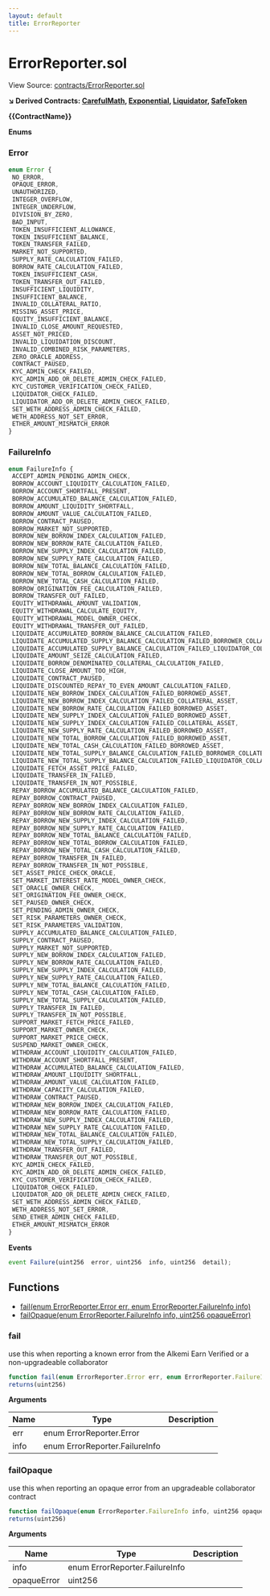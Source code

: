 ```yaml
---
layout: default
title: ErrorReporter
---
```


# ErrorReporter.sol

View Source: [contracts/ErrorReporter.sol](../contracts/ErrorReporter.sol)

**↘ Derived Contracts: [CarefulMath](CarefulMath.md), [Exponential](Exponential.md), [Liquidator](Liquidator.md), [SafeToken](SafeToken.md)**

**{{ContractName}}**

**Enums**
### Error

```js
enum Error {
 NO_ERROR,
 OPAQUE_ERROR,
 UNAUTHORIZED,
 INTEGER_OVERFLOW,
 INTEGER_UNDERFLOW,
 DIVISION_BY_ZERO,
 BAD_INPUT,
 TOKEN_INSUFFICIENT_ALLOWANCE,
 TOKEN_INSUFFICIENT_BALANCE,
 TOKEN_TRANSFER_FAILED,
 MARKET_NOT_SUPPORTED,
 SUPPLY_RATE_CALCULATION_FAILED,
 BORROW_RATE_CALCULATION_FAILED,
 TOKEN_INSUFFICIENT_CASH,
 TOKEN_TRANSFER_OUT_FAILED,
 INSUFFICIENT_LIQUIDITY,
 INSUFFICIENT_BALANCE,
 INVALID_COLLATERAL_RATIO,
 MISSING_ASSET_PRICE,
 EQUITY_INSUFFICIENT_BALANCE,
 INVALID_CLOSE_AMOUNT_REQUESTED,
 ASSET_NOT_PRICED,
 INVALID_LIQUIDATION_DISCOUNT,
 INVALID_COMBINED_RISK_PARAMETERS,
 ZERO_ORACLE_ADDRESS,
 CONTRACT_PAUSED,
 KYC_ADMIN_CHECK_FAILED,
 KYC_ADMIN_ADD_OR_DELETE_ADMIN_CHECK_FAILED,
 KYC_CUSTOMER_VERIFICATION_CHECK_FAILED,
 LIQUIDATOR_CHECK_FAILED,
 LIQUIDATOR_ADD_OR_DELETE_ADMIN_CHECK_FAILED,
 SET_WETH_ADDRESS_ADMIN_CHECK_FAILED,
 WETH_ADDRESS_NOT_SET_ERROR,
 ETHER_AMOUNT_MISMATCH_ERROR
}
```

### FailureInfo

```js
enum FailureInfo {
 ACCEPT_ADMIN_PENDING_ADMIN_CHECK,
 BORROW_ACCOUNT_LIQUIDITY_CALCULATION_FAILED,
 BORROW_ACCOUNT_SHORTFALL_PRESENT,
 BORROW_ACCUMULATED_BALANCE_CALCULATION_FAILED,
 BORROW_AMOUNT_LIQUIDITY_SHORTFALL,
 BORROW_AMOUNT_VALUE_CALCULATION_FAILED,
 BORROW_CONTRACT_PAUSED,
 BORROW_MARKET_NOT_SUPPORTED,
 BORROW_NEW_BORROW_INDEX_CALCULATION_FAILED,
 BORROW_NEW_BORROW_RATE_CALCULATION_FAILED,
 BORROW_NEW_SUPPLY_INDEX_CALCULATION_FAILED,
 BORROW_NEW_SUPPLY_RATE_CALCULATION_FAILED,
 BORROW_NEW_TOTAL_BALANCE_CALCULATION_FAILED,
 BORROW_NEW_TOTAL_BORROW_CALCULATION_FAILED,
 BORROW_NEW_TOTAL_CASH_CALCULATION_FAILED,
 BORROW_ORIGINATION_FEE_CALCULATION_FAILED,
 BORROW_TRANSFER_OUT_FAILED,
 EQUITY_WITHDRAWAL_AMOUNT_VALIDATION,
 EQUITY_WITHDRAWAL_CALCULATE_EQUITY,
 EQUITY_WITHDRAWAL_MODEL_OWNER_CHECK,
 EQUITY_WITHDRAWAL_TRANSFER_OUT_FAILED,
 LIQUIDATE_ACCUMULATED_BORROW_BALANCE_CALCULATION_FAILED,
 LIQUIDATE_ACCUMULATED_SUPPLY_BALANCE_CALCULATION_FAILED_BORROWER_COLLATERAL_ASSET,
 LIQUIDATE_ACCUMULATED_SUPPLY_BALANCE_CALCULATION_FAILED_LIQUIDATOR_COLLATERAL_ASSET,
 LIQUIDATE_AMOUNT_SEIZE_CALCULATION_FAILED,
 LIQUIDATE_BORROW_DENOMINATED_COLLATERAL_CALCULATION_FAILED,
 LIQUIDATE_CLOSE_AMOUNT_TOO_HIGH,
 LIQUIDATE_CONTRACT_PAUSED,
 LIQUIDATE_DISCOUNTED_REPAY_TO_EVEN_AMOUNT_CALCULATION_FAILED,
 LIQUIDATE_NEW_BORROW_INDEX_CALCULATION_FAILED_BORROWED_ASSET,
 LIQUIDATE_NEW_BORROW_INDEX_CALCULATION_FAILED_COLLATERAL_ASSET,
 LIQUIDATE_NEW_BORROW_RATE_CALCULATION_FAILED_BORROWED_ASSET,
 LIQUIDATE_NEW_SUPPLY_INDEX_CALCULATION_FAILED_BORROWED_ASSET,
 LIQUIDATE_NEW_SUPPLY_INDEX_CALCULATION_FAILED_COLLATERAL_ASSET,
 LIQUIDATE_NEW_SUPPLY_RATE_CALCULATION_FAILED_BORROWED_ASSET,
 LIQUIDATE_NEW_TOTAL_BORROW_CALCULATION_FAILED_BORROWED_ASSET,
 LIQUIDATE_NEW_TOTAL_CASH_CALCULATION_FAILED_BORROWED_ASSET,
 LIQUIDATE_NEW_TOTAL_SUPPLY_BALANCE_CALCULATION_FAILED_BORROWER_COLLATERAL_ASSET,
 LIQUIDATE_NEW_TOTAL_SUPPLY_BALANCE_CALCULATION_FAILED_LIQUIDATOR_COLLATERAL_ASSET,
 LIQUIDATE_FETCH_ASSET_PRICE_FAILED,
 LIQUIDATE_TRANSFER_IN_FAILED,
 LIQUIDATE_TRANSFER_IN_NOT_POSSIBLE,
 REPAY_BORROW_ACCUMULATED_BALANCE_CALCULATION_FAILED,
 REPAY_BORROW_CONTRACT_PAUSED,
 REPAY_BORROW_NEW_BORROW_INDEX_CALCULATION_FAILED,
 REPAY_BORROW_NEW_BORROW_RATE_CALCULATION_FAILED,
 REPAY_BORROW_NEW_SUPPLY_INDEX_CALCULATION_FAILED,
 REPAY_BORROW_NEW_SUPPLY_RATE_CALCULATION_FAILED,
 REPAY_BORROW_NEW_TOTAL_BALANCE_CALCULATION_FAILED,
 REPAY_BORROW_NEW_TOTAL_BORROW_CALCULATION_FAILED,
 REPAY_BORROW_NEW_TOTAL_CASH_CALCULATION_FAILED,
 REPAY_BORROW_TRANSFER_IN_FAILED,
 REPAY_BORROW_TRANSFER_IN_NOT_POSSIBLE,
 SET_ASSET_PRICE_CHECK_ORACLE,
 SET_MARKET_INTEREST_RATE_MODEL_OWNER_CHECK,
 SET_ORACLE_OWNER_CHECK,
 SET_ORIGINATION_FEE_OWNER_CHECK,
 SET_PAUSED_OWNER_CHECK,
 SET_PENDING_ADMIN_OWNER_CHECK,
 SET_RISK_PARAMETERS_OWNER_CHECK,
 SET_RISK_PARAMETERS_VALIDATION,
 SUPPLY_ACCUMULATED_BALANCE_CALCULATION_FAILED,
 SUPPLY_CONTRACT_PAUSED,
 SUPPLY_MARKET_NOT_SUPPORTED,
 SUPPLY_NEW_BORROW_INDEX_CALCULATION_FAILED,
 SUPPLY_NEW_BORROW_RATE_CALCULATION_FAILED,
 SUPPLY_NEW_SUPPLY_INDEX_CALCULATION_FAILED,
 SUPPLY_NEW_SUPPLY_RATE_CALCULATION_FAILED,
 SUPPLY_NEW_TOTAL_BALANCE_CALCULATION_FAILED,
 SUPPLY_NEW_TOTAL_CASH_CALCULATION_FAILED,
 SUPPLY_NEW_TOTAL_SUPPLY_CALCULATION_FAILED,
 SUPPLY_TRANSFER_IN_FAILED,
 SUPPLY_TRANSFER_IN_NOT_POSSIBLE,
 SUPPORT_MARKET_FETCH_PRICE_FAILED,
 SUPPORT_MARKET_OWNER_CHECK,
 SUPPORT_MARKET_PRICE_CHECK,
 SUSPEND_MARKET_OWNER_CHECK,
 WITHDRAW_ACCOUNT_LIQUIDITY_CALCULATION_FAILED,
 WITHDRAW_ACCOUNT_SHORTFALL_PRESENT,
 WITHDRAW_ACCUMULATED_BALANCE_CALCULATION_FAILED,
 WITHDRAW_AMOUNT_LIQUIDITY_SHORTFALL,
 WITHDRAW_AMOUNT_VALUE_CALCULATION_FAILED,
 WITHDRAW_CAPACITY_CALCULATION_FAILED,
 WITHDRAW_CONTRACT_PAUSED,
 WITHDRAW_NEW_BORROW_INDEX_CALCULATION_FAILED,
 WITHDRAW_NEW_BORROW_RATE_CALCULATION_FAILED,
 WITHDRAW_NEW_SUPPLY_INDEX_CALCULATION_FAILED,
 WITHDRAW_NEW_SUPPLY_RATE_CALCULATION_FAILED,
 WITHDRAW_NEW_TOTAL_BALANCE_CALCULATION_FAILED,
 WITHDRAW_NEW_TOTAL_SUPPLY_CALCULATION_FAILED,
 WITHDRAW_TRANSFER_OUT_FAILED,
 WITHDRAW_TRANSFER_OUT_NOT_POSSIBLE,
 KYC_ADMIN_CHECK_FAILED,
 KYC_ADMIN_ADD_OR_DELETE_ADMIN_CHECK_FAILED,
 KYC_CUSTOMER_VERIFICATION_CHECK_FAILED,
 LIQUIDATOR_CHECK_FAILED,
 LIQUIDATOR_ADD_OR_DELETE_ADMIN_CHECK_FAILED,
 SET_WETH_ADDRESS_ADMIN_CHECK_FAILED,
 WETH_ADDRESS_NOT_SET_ERROR,
 SEND_ETHER_ADMIN_CHECK_FAILED,
 ETHER_AMOUNT_MISMATCH_ERROR
}
```

**Events**

```js
event Failure(uint256  error, uint256  info, uint256  detail);
```

## Functions

- [fail(enum ErrorReporter.Error err, enum ErrorReporter.FailureInfo info)](#fail)
- [failOpaque(enum ErrorReporter.FailureInfo info, uint256 opaqueError)](#failopaque)

### fail

use this when reporting a known error from the Alkemi Earn Verified or a non-upgradeable collaborator

```js
function fail(enum ErrorReporter.Error err, enum ErrorReporter.FailureInfo info) internal nonpayable
returns(uint256)
```

**Arguments**

| Name        | Type           | Description  |
| ------------- |------------- | -----|
| err | enum ErrorReporter.Error |  | 
| info | enum ErrorReporter.FailureInfo |  | 

### failOpaque

use this when reporting an opaque error from an upgradeable collaborator contract

```js
function failOpaque(enum ErrorReporter.FailureInfo info, uint256 opaqueError) internal nonpayable
returns(uint256)
```

**Arguments**

| Name        | Type           | Description  |
| ------------- |------------- | -----|
| info | enum ErrorReporter.FailureInfo |  | 
| opaqueError | uint256 |  | 

